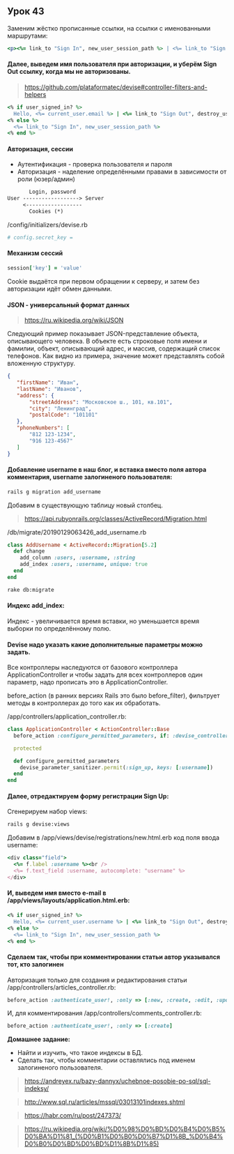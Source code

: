 ## Урок 43

Заменим жёстко прописанные ссылки, на ссылки с именованными маршрутами:

```ruby
<p><%= link_to "Sign In", new_user_session_path %> | <%= link_to "Sign Out", destroy_user_session_path, method: :delete %></p>
```

#### Далее, выведем имя пользователя при авторизации, и уберём Sign Out ссылку, когда мы не авторизованы.

> https://github.com/plataformatec/devise#controller-filters-and-helpers

```ruby
<% if user_signed_in? %>
  Hello, <%= current_user.email %> | <%= link_to "Sign Out", destroy_user_session_path, method: :delete %>
<% else %>
  <%= link_to "Sign In", new_user_session_path %>
<% end %>
```

#### Авторизация, сессии

- Аутентификация - проверка пользователя и пароля
- Авторизация - наделение определёнными правами в зависимости от роли (юзер/админ)

```txt
       Login, password
User ------------------> Server
     <------------------
       Cookies (*)
```

/config/initializers/devise.rb

```ruby
# config.secret_key =
```

#### Механизм сессий

```ruby
session['key'] = 'value'
```

Cookie выдаётся при первом обращении к серверу, и затем без авторизации идёт обмен данными.

#### JSON - универсальный формат данных

> https://ru.wikipedia.org/wiki/JSON

Следующий пример показывает JSON-представление объекта, описывающего человека. В объекте есть строковые поля имени и фамилии, объект, описывающий адрес, и массив, содержащий список телефонов. Как видно из примера, значение может представлять собой вложенную структуру.

```json
{
   "firstName": "Иван",
   "lastName": "Иванов",
   "address": {
       "streetAddress": "Московское ш., 101, кв.101",
       "city": "Ленинград",
       "postalCode": "101101"
   },
   "phoneNumbers": [
       "812 123-1234",
       "916 123-4567"
   ]
}
```

#### Добавление username в наш блог, и вставка вместо поля автора комментария, username залогиненого пользователя:

```bash
rails g migration add_username
```

Добавим в существующую таблицу новый столбец.

> https://api.rubyonrails.org/classes/ActiveRecord/Migration.html

/db/migrate/20190129063426_add_username.rb

```ruby
class AddUsername < ActiveRecord::Migration[5.2]
  def change
    add_column :users, :username, :string
    add_index :users, :username, unique: true
  end
end
```

```bash
rake db:migrate
```

#### Индекс add_index:

Индекс - увеличивается время вставки, но уменьшается время выборки по определённому полю.

#### Devise надо указать какие дополнительные параметры можно задать.

Все контроллеры наследуются от базового контроллера ApplicationController и чтобы задать для всех контроллеров один параметр, надо прописать это в ApplicationController.

before_action (в ранних версиях Rails это было before_filter), фильтрует методы в контроллерах до того как их обработать.

/app/controllers/application_controller.rb:

```ruby
class ApplicationController < ActionController::Base
  before_action :configure_permitted_parameters, if: :devise_controller?

  protected

  def configure_permitted_parameters
    devise_parameter_sanitizer.permit(:sign_up, keys: [:username])
  end
end
```

#### Далее, отредактируем форму регистрации Sign Up:

Сгенерируем набор views:

```bash
rails g devise:views
```

Добавим в /app/views/devise/registrations/new.html.erb код поля ввода username:

```ruby
<div class="field">
  <%= f.label :username %><br />
  <%= f.text_field :username, autocomplete: "username" %>
</div>
```

#### И, выведем имя вместо e-mail в /app/views/layouts/application.html.erb:

```ruby
<% if user_signed_in? %>
  Hello, <%= current_user.username %> | <%= link_to "Sign Out", destroy_user_session_path, method: :delete %>
<% else %>
  <%= link_to "Sign In", new_user_session_path %>
<% end %>
```

#### Сделаем так, чтобы при комментировании статьи автор указывался тот, кто залогинен

Авторизация только для создания и редактирования статьи /app/controllers/articles_controller.rb:

```ruby
before_action :authenticate_user!, :only => [:new, :create, :edit, :update, :destroy]
```

И, для комментирования /app/controllers/comments_controller.rb:

```ruby
before_action :authenticate_user!, :only => [:create]
```

**Домашнее задание:**

- Найти и изучить, что такое индексы в БД.
- Сделать так, чтобы комментарии оставлялись под именем залогиненого пользователя.

> https://andreyex.ru/bazy-dannyx/uchebnoe-posobie-po-sql/sql-indeksy/

> http://www.sql.ru/articles/mssql/03013101indexes.shtml

> https://habr.com/ru/post/247373/

> https://ru.wikipedia.org/wiki/%D0%98%D0%BD%D0%B4%D0%B5%D0%BA%D1%81_(%D0%B1%D0%B0%D0%B7%D1%8B_%D0%B4%D0%B0%D0%BD%D0%BD%D1%8B%D1%85)

